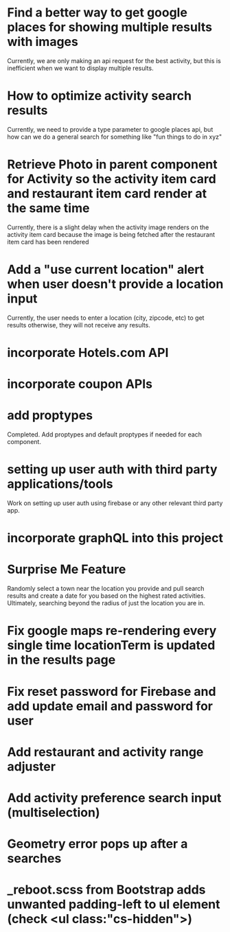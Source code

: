 # Find a better way to get google places for showing multiple results with images

Currently, we are only making an api request for the best activity, but this is inefficient when we want to display multiple results.

# How to optimize activity search results

Currently, we need to provide a type parameter to google places api, but how can we do a general search for something like "fun things to do in xyz"

# Retrieve Photo in parent component for Activity so the activity item card and restaurant item card render at the same time

Currently, there is a slight delay when the activity image renders on the activity item card because the image is being fetched after the restaurant item card has been rendered

# Add a "use current location" alert when user doesn't provide a location input

Currently, the user needs to enter a location (city, zipcode, etc) to get results otherwise, they will not receive any results.

# incorporate Hotels.com API
# incorporate coupon APIs
# add proptypes

Completed. Add proptypes and default proptypes if needed for each component.

# setting up user auth with third party applications/tools

Work on setting up user auth using firebase or any other relevant third party app.

# incorporate graphQL into this project

# Surprise Me Feature

Randomly select a town near the location you provide and pull search results and create a date for you based on the highest rated activities. Ultimately, searching beyond the radius of just the location you are in.

# Fix google maps re-rendering every single time locationTerm is updated in the results page

# Fix reset password for Firebase and add update email and password for user

# Add restaurant and activity range adjuster

# Add activity preference search input (multiselection)

# Geometry error pops up after a searches

# _reboot.scss from Bootstrap adds unwanted padding-left to ul element (check <ul class:"cs-hidden"></ul>)